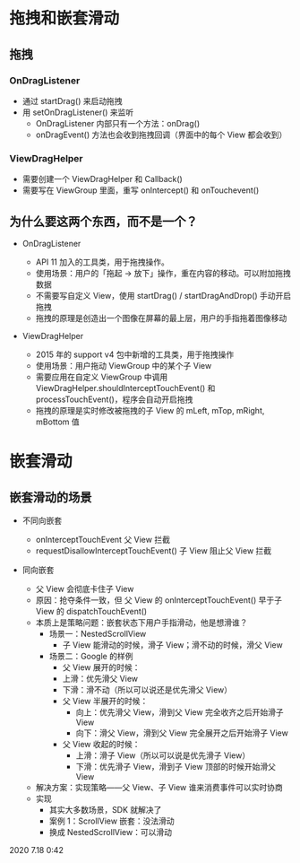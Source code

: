 # 拖拽和嵌套滑动

## 拖拽

### OnDragListener

- 通过 startDrag() 来启动拖拽 
- ⽤ setOnDragListener() 来监听
  - OnDragListener 内部只有⼀个⽅法：onDrag() 
  - onDragEvent() ⽅法也会收到拖拽回调（界⾯中的每个 View 都会收到）

### ViewDragHelper

- 需要创建⼀个 ViewDragHelper 和 Callback()
- 需要写在 ViewGroup ⾥⾯，重写 onIntercept() 和 onTouchevent()

## 为什么要这两个东⻄，⽽不是⼀个？

- OnDragListener
  - API 11 加⼊的⼯具类，⽤于拖拽操作。
  - 使⽤场景：⽤户的「拖起 -> 放下」操作，重在内容的移动。可以附加拖拽数据
  - 不需要写⾃定义 View，使⽤ startDrag() / startDragAndDrop() ⼿动开启拖拽
  - 拖拽的原理是创造出⼀个图像在屏幕的最上层，⽤户的⼿指拖着图像移动

- ViewDragHelper
  - 2015 年的 support v4 包中新增的⼯具类，⽤于拖拽操作
  - 使⽤场景：⽤户拖动 ViewGroup 中的某个⼦ View
  - 需要应⽤在⾃定义 ViewGroup 中调⽤ ViewDragHelper.shouldInterceptTouchEvent() 和 processTouchEvent()，程序会⾃动开启拖拽
  - 拖拽的原理是实时修改被拖拽的⼦ View 的 mLeft, mTop, mRight, mBottom 值

# 嵌套滑动

## 嵌套滑动的场景

- 不同向嵌套
  - onInterceptTouchEvent ⽗ View 拦截
  - requestDisallowInterceptTouchEvent() ⼦ View 阻⽌⽗ View 拦截

- 同向嵌套
  -  ⽗ View 会彻底卡住⼦ View
    - 原因：抢夺条件⼀致，但 ⽗ View 的 onInterceptTouchEvent() 早于⼦ View 的 dispatchTouchEvent()
  - 本质上是策略问题：嵌套状态下⽤户⼿指滑动，他是想滑谁？
    - 场景⼀：NestedScrollView
      -  ⼦ View 能滑动的时候，滑⼦ View；滑不动的时候，滑⽗ View
    - 场景⼆：Google 的样例
      -  ⽗ View 展开的时候： 
        - 上滑：优先滑⽗ View 
        - 下滑：滑不动（所以可以说还是优先滑⽗ View）
      - ⽗ View 半展开的时候：
        - 向上：优先滑⽗ View，滑到⽗ View 完全收⻬之后开始滑⼦ View
        - 向下：滑⽗ View，滑到⽗ View 完全展开之后开始滑⼦ View
      - ⽗ View 收起的时候：
        -  上滑：滑⼦ View（所以可以说是优先滑⼦ View）
        -  下滑：优先滑⼦ View，滑到⼦ View 顶部的时候开始滑⽗ View
  - 解决⽅案：实现策略——⽗ View、⼦ View 谁来消费事件可以实时协商
  - 实现
    -  其实⼤多数场景，SDK 就解决了
      - 案例 1：ScrollView 嵌套：没法滑动
      - 换成 NestedScrollView：可以滑动

2020 7.18 0:42
